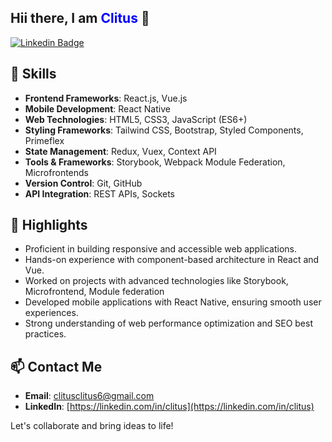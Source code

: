 ## Hii there, I am <font color="blue">Clitus</font> 👋

[![Linkedin Badge](https://img.shields.io/badge/LinkedIn-0e76a8?style=flat&logo=Linkedin&logoColor=white)](https://linkedin.com/in/clitus)

## 🔧 Skills

- **Frontend Frameworks**: React.js, Vue.js
- **Mobile Development**: React Native
- **Web Technologies**: HTML5, CSS3, JavaScript (ES6+)
- **Styling Frameworks**: Tailwind CSS, Bootstrap, Styled Components, Primeflex
- **State Management**: Redux, Vuex, Context API
- **Tools & Frameworks**: Storybook, Webpack Module Federation, Microfrontends
- **Version Control**: Git, GitHub
- **API Integration**: REST APIs, Sockets

## 🌟 Highlights

- Proficient in building responsive and accessible web applications.
- Hands-on experience with component-based architecture in React and Vue.
- Worked on projects with advanced technologies like Storybook, Microfrontend, Module federation
- Developed mobile applications with React Native, ensuring smooth user experiences.
- Strong understanding of web performance optimization and SEO best practices.

## 📫 Contact Me

- **Email**: [clitusclitus6@gmail.com](mailto:clitusclitus6@gmail.com.com)
- **LinkedIn**: [https://linkedin.com/in/clitus](https://linkedin.com/in/clitus)

Let's collaborate and bring ideas to life!

